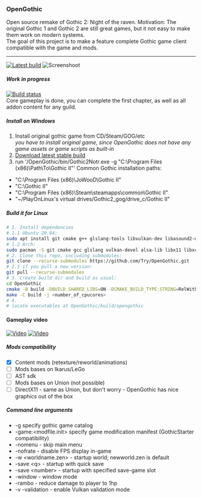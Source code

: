 ### OpenGothic
Open source remake of Gothic 2: Night of the raven.
Motivation: The original Gothic 1 and Gothic 2 are still great games, but it not easy to make them work on modern systems.  
The goal of this project is to make a feature complete Gothic game client compatible with the game and mods.

----
[![Latest build](https://img.shields.io/github/release-pre/Try/opengothic?style=for-the-badge)](https://github.com/Try/opengothic/releases/latest)
![Screenshoot](scr0.png)
##### Work in progress
[![Build status](https://ci.appveyor.com/api/projects/status/github/Try/opengothic?svg=true)](https://ci.appveyor.com/project/Try/opengothic)  
Core gameplay is done, you can complete the first chapter, as well as all addon content for any guild. 

##### Install on Windows
1. Install original gothic game from CD/Steam/GOG/etc  
*you have to install original game, since OpenGothic does not have any game assets or game scripts as built-in*
2. [Download latest stable build](https://github.com/Try/opengothic/releases/latest)
3. run '/OpenGothic/bin/Gothic2Notr.exe -g "C:\Program Files (x86)\Path\To\Gothic II"'
Common Gothic installation paths:  
- "C:\Program Files (x86)\JoWooD\Gothic II"
- "C:\Gothic II"
- "C:\Program Files (x86)\Steam\steamapps\common\Gothic II"
- "~/PlayOnLinux's virtual drives/Gothic2_gog/drive_c/Gothic II"

##### Build it for Linux
```bash
# 1. Install dependencies
# 1.1 Ubuntu 20.04:
sudo apt install git cmake g++ glslang-tools libvulkan-dev libasound2-dev libx11-dev libxcursor-dev
# 1.2 Arch:
sudo pacman -S git cmake gcc glslang vulkan-devel alsa-lib libx11 libxcursor vulkan-icd-loader libglvnd
# 2. Clone this repo, including submodules:
git clone --recurse-submodules https://github.com/Try/OpenGothic.git
# 2.1 if you pull a new version:
git pull --recurse-submodules
# 3. Create build dir and build as usual:
cd OpenGothic
cmake -B build -DBUILD_SHARED_LIBS=ON -DCMAKE_BUILD_TYPE:STRING=RelWithDebInfo
make -C build -j <number_of_cpucores>
# 4.
# locate executables at OpenGothic/build/opengothic
```

#### Gameplay video
[![Video](https://img.youtube.com/vi/R9MNhNsBVQ0/0.jpg)](https://www.youtube.com/watch?v=R9MNhNsBVQ0) [![Video](https://img.youtube.com/vi/6BvwNkPMbwM/0.jpg)](https://www.youtube.com/watch?v=6BvwNkPMbwM)

##### Mods compatibility
- [x] Content mods (retexture/reworld/animations)
- [ ] Mods bases on Ikarus/LeGo 
- [ ] AST sdk
- [ ] Mods bases on Union (not possible)
- [ ] DirectX11 - same as Union, but don't worry - OpenGothic has nice graphics out of the box

##### Command line arguments
* -g specify gothic game catalog
* -game:<modfile.init> specify game modification manifest (GothicStarter compatibility)
* -nomenu - skip main menu
* -nofrate - disable FPS display in-game
* -w <worldname.zen> - startup world; newworld.zen is default
* -save \<q> - startup with quick save
* -save \<number> - startup with specified save-game slot
* -window - window mode
* -rambo - reduce damage to player to 1hp
* -v -validation - enable Vulkan validation mode
